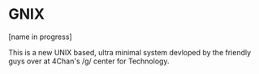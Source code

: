GNIX
====

[name in progress]

This is a new UNIX based, ultra minimal system devloped by the friendly guys over at 4Chan's /g/ center for Technology.
